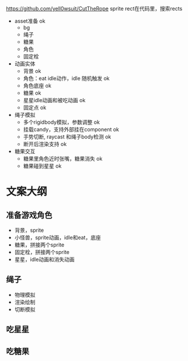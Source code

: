 https://github.com/yell0wsuit/CutTheRope
sprite rect在代码里，搜索rects
* asset准备 ok
    * bg
    * 绳子
    * 糖果
    * 角色
    * 固定栓
* 动画实体
    * 背景 ok
    * 角色：eat idle动作，idle 随机触发 ok
    * 角色底座 ok
    * 糖果 ok
    * 星星idle动画和被吃动画 ok
    * 固定点 ok
* 绳子模拟
    * 多个rigidbody模拟，参数调整 ok
    * 挂载candy，支持外部挂在component ok
    * 手势切断,  raycast 和绳子body检测 ok
    * 断开后渲染支持 ok
* 糖果交互
    * 糖果里角色近时张嘴，糖果消失 ok
    * 糖果碰到星星 ok

#  文案大纲
## 准备游戏角色
* 背景，sprite
* 小怪兽，sprite动画，idle和eat，底座
* 糖果，拼接两个sprite
* 固定栓，拼接两个sprite
* 星星，idle动画和消失动画

## 绳子
* 物理模拟
* 渲染绘制
* 切断模拟

## 吃星星

## 吃糖果
